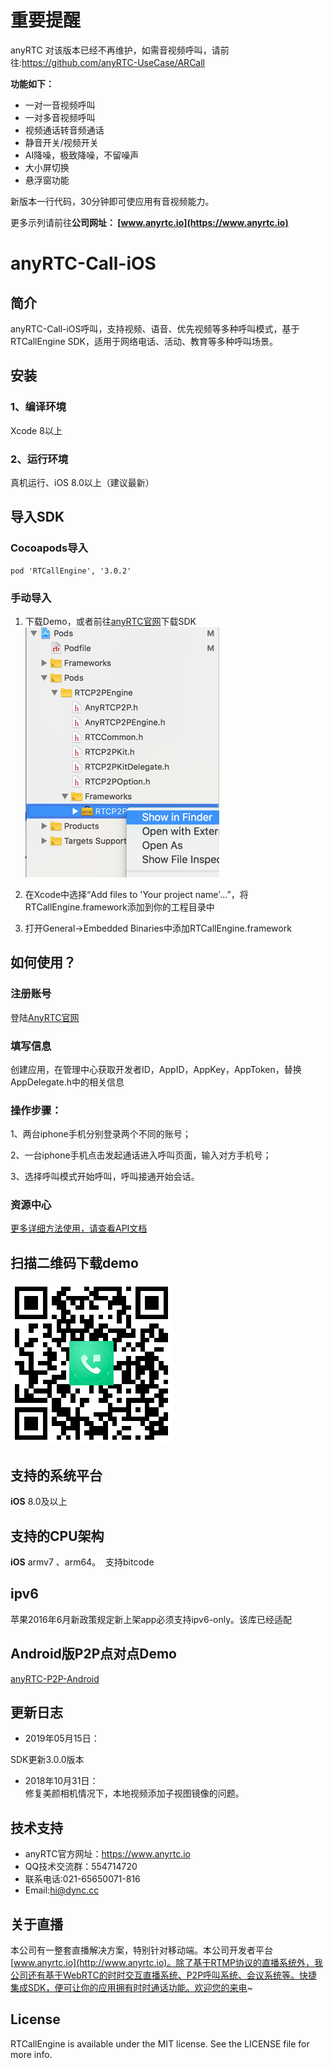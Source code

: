 # 重要提醒
anyRTC 对该版本已经不再维护，如需音视频呼叫，请前往:https://github.com/anyRTC-UseCase/ARCall

**功能如下：**
- 一对一音视频呼叫
- 一对多音视频呼叫
- 视频通话转音频通话
- 静音开关/视频开关
- AI降噪，极致降噪，不留噪声
- 大小屏切换
- 悬浮窗功能

新版本一行代码，30分钟即可使应用有音视频能力。

更多示列请前往**公司网址： [www.anyrtc.io](https://www.anyrtc.io)**

# anyRTC-Call-iOS

## 简介
anyRTC-Call-iOS呼叫，支持视频、语音、优先视频等多种呼叫模式，基于RTCallEngine SDK，适用于网络电话、活动、教育等多种呼叫场景。</br>

## 安装
### 1、编译环境
Xcode 8以上</br>

### 2、运行环境
真机运行、iOS 8.0以上（建议最新）

## 导入SDK

### Cocoapods导入
```
pod 'RTCallEngine', '3.0.2'
```
### 手动导入

1. 下载Demo，或者前往[anyRTC官网](https://www.anyrtc.io)下载SDK</br>
![list_directory](/image/list_directory.png)

2. 在Xcode中选择“Add files to 'Your project name'...”，将RTCallEngine.framework添加到你的工程目录中</br>

3.  打开General->Embedded Binaries中添加RTCallEngine.framework</br>


## 如何使用？

### 注册账号
登陆[AnyRTC官网](https://www.anyrtc.io/)

### 填写信息
创建应用，在管理中心获取开发者ID，AppID，AppKey，AppToken，替换AppDelegate.h中的相关信息

### 操作步骤：
1、两台iphone手机分别登录两个不同的账号；</br>

2、一台iphone手机点击发起通话进入呼叫页面，输入对方手机号；</br>

3、选择呼叫模式开始呼叫，呼叫接通开始会话。</br>

### 资源中心
[更多详细方法使用，请查看API文档](https://docs.anyrtc.io/v1/CALL/)

## 扫描二维码下载demo
![P2P_scan@3x](/image/P2P_scan@3x.png)


## 支持的系统平台
**iOS** 8.0及以上

## 支持的CPU架构
**iOS** armv7 、arm64。  支持bitcode

## ipv6
苹果2016年6月新政策规定新上架app必须支持ipv6-only。该库已经适配

## Android版P2P点对点Demo
[anyRTC-P2P-Android](https://github.com/anyRTC/AR-Call-Android)

## 更新日志

* 2019年05月15日：</br>

SDK更新3.0.0版本</br>

* 2018年10月31日：</br>
修复美颜相机情况下，本地视频添加子视图镜像的问题。</br>

## 技术支持
* anyRTC官方网址：https://www.anyrtc.io </br>
* QQ技术交流群：554714720 </br>
* 联系电话:021-65650071-816 </br>
* Email:hi@dync.cc </br>

## 关于直播
本公司有一整套直播解决方案，特别针对移动端。本公司开发者平台[www.anyrtc.io](http://www.anyrtc.io)。除了基于RTMP协议的直播系统外，我公司还有基于WebRTC的时时交互直播系统、P2P呼叫系统、会议系统等。快捷集成SDK，便可让你的应用拥有时时通话功能。欢迎您的来电~

## License

RTCallEngine is available under the MIT license. See the LICENSE file for more info.

